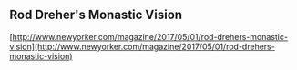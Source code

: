 ## Rod Dreher's Monastic Vision
  
  [http://www.newyorker.com/magazine/2017/05/01/rod-drehers-monastic-vision](http://www.newyorker.com/magazine/2017/05/01/rod-drehers-monastic-vision)